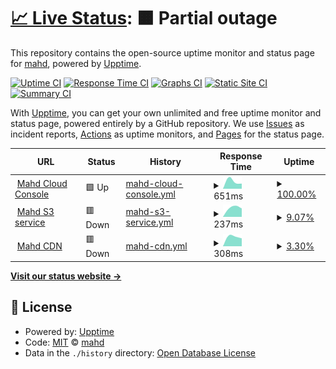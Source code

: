 # [📈 Live Status](https://status.mahd.cloud): <!--live status--> **🟧 Partial outage**

This repository contains the open-source uptime monitor and status page for [mahd](https://mahd.dev), powered by [Upptime](https://github.com/upptime/upptime).

[![Uptime CI](https://github.com/mahd-dev/mahd-cloud-status/workflows/Uptime%20CI/badge.svg)](https://github.com/mahd-dev/mahd-cloud-status/actions?query=workflow%3A%22Uptime+CI%22)
[![Response Time CI](https://github.com/mahd-dev/mahd-cloud-status/workflows/Response%20Time%20CI/badge.svg)](https://github.com/mahd-dev/mahd-cloud-status/actions?query=workflow%3A%22Response+Time+CI%22)
[![Graphs CI](https://github.com/mahd-dev/mahd-cloud-status/workflows/Graphs%20CI/badge.svg)](https://github.com/mahd-dev/mahd-cloud-status/actions?query=workflow%3A%22Graphs+CI%22)
[![Static Site CI](https://github.com/mahd-dev/mahd-cloud-status/workflows/Static%20Site%20CI/badge.svg)](https://github.com/mahd-dev/mahd-cloud-status/actions?query=workflow%3A%22Static+Site+CI%22)
[![Summary CI](https://github.com/mahd-dev/mahd-cloud-status/workflows/Summary%20CI/badge.svg)](https://github.com/mahd-dev/mahd-cloud-status/actions?query=workflow%3A%22Summary+CI%22)

With [Upptime](https://upptime.js.org), you can get your own unlimited and free uptime monitor and status page, powered entirely by a GitHub repository. We use [Issues](https://github.com/mahd-dev/mahd-cloud-status/issues) as incident reports, [Actions](https://github.com/mahd-dev/mahd-cloud-status/actions) as uptime monitors, and [Pages](https://status.mahd.cloud) for the status page.

<!--start: status pages-->
<!-- This summary is generated by Upptime (https://github.com/upptime/upptime) -->
<!-- Do not edit this manually, your changes will be overwritten -->
<!-- prettier-ignore -->
| URL | Status | History | Response Time | Uptime |
| --- | ------ | ------- | ------------- | ------ |
| <img alt="" src="https://icons.duckduckgo.com/ip3/console.mahd.cloud.ico" height="13"> [Mahd Cloud Console](https://console.mahd.cloud) | 🟩 Up | [mahd-cloud-console.yml](https://github.com/mahd-dev/mahd-cloud-status/commits/HEAD/history/mahd-cloud-console.yml) | <details><summary><img alt="Response time graph" src="./graphs/mahd-cloud-console/response-time-week.png" height="20"> 651ms</summary><br><a href="https://status.mahd.cloud/history/mahd-cloud-console"><img alt="Response time 651" src="https://img.shields.io/endpoint?url=https%3A%2F%2Fraw.githubusercontent.com%2Fmahd-dev%2Fmahd-cloud-status%2FHEAD%2Fapi%2Fmahd-cloud-console%2Fresponse-time.json"></a><br><a href="https://status.mahd.cloud/history/mahd-cloud-console"><img alt="24-hour response time 651" src="https://img.shields.io/endpoint?url=https%3A%2F%2Fraw.githubusercontent.com%2Fmahd-dev%2Fmahd-cloud-status%2FHEAD%2Fapi%2Fmahd-cloud-console%2Fresponse-time-day.json"></a><br><a href="https://status.mahd.cloud/history/mahd-cloud-console"><img alt="7-day response time 651" src="https://img.shields.io/endpoint?url=https%3A%2F%2Fraw.githubusercontent.com%2Fmahd-dev%2Fmahd-cloud-status%2FHEAD%2Fapi%2Fmahd-cloud-console%2Fresponse-time-week.json"></a><br><a href="https://status.mahd.cloud/history/mahd-cloud-console"><img alt="30-day response time 651" src="https://img.shields.io/endpoint?url=https%3A%2F%2Fraw.githubusercontent.com%2Fmahd-dev%2Fmahd-cloud-status%2FHEAD%2Fapi%2Fmahd-cloud-console%2Fresponse-time-month.json"></a><br><a href="https://status.mahd.cloud/history/mahd-cloud-console"><img alt="1-year response time 651" src="https://img.shields.io/endpoint?url=https%3A%2F%2Fraw.githubusercontent.com%2Fmahd-dev%2Fmahd-cloud-status%2FHEAD%2Fapi%2Fmahd-cloud-console%2Fresponse-time-year.json"></a></details> | <details><summary><a href="https://status.mahd.cloud/history/mahd-cloud-console">100.00%</a></summary><a href="https://status.mahd.cloud/history/mahd-cloud-console"><img alt="All-time uptime 100.00%" src="https://img.shields.io/endpoint?url=https%3A%2F%2Fraw.githubusercontent.com%2Fmahd-dev%2Fmahd-cloud-status%2FHEAD%2Fapi%2Fmahd-cloud-console%2Fuptime.json"></a><br><a href="https://status.mahd.cloud/history/mahd-cloud-console"><img alt="24-hour uptime 100.00%" src="https://img.shields.io/endpoint?url=https%3A%2F%2Fraw.githubusercontent.com%2Fmahd-dev%2Fmahd-cloud-status%2FHEAD%2Fapi%2Fmahd-cloud-console%2Fuptime-day.json"></a><br><a href="https://status.mahd.cloud/history/mahd-cloud-console"><img alt="7-day uptime 100.00%" src="https://img.shields.io/endpoint?url=https%3A%2F%2Fraw.githubusercontent.com%2Fmahd-dev%2Fmahd-cloud-status%2FHEAD%2Fapi%2Fmahd-cloud-console%2Fuptime-week.json"></a><br><a href="https://status.mahd.cloud/history/mahd-cloud-console"><img alt="30-day uptime 100.00%" src="https://img.shields.io/endpoint?url=https%3A%2F%2Fraw.githubusercontent.com%2Fmahd-dev%2Fmahd-cloud-status%2FHEAD%2Fapi%2Fmahd-cloud-console%2Fuptime-month.json"></a><br><a href="https://status.mahd.cloud/history/mahd-cloud-console"><img alt="1-year uptime 100.00%" src="https://img.shields.io/endpoint?url=https%3A%2F%2Fraw.githubusercontent.com%2Fmahd-dev%2Fmahd-cloud-status%2FHEAD%2Fapi%2Fmahd-cloud-console%2Fuptime-year.json"></a></details>
| <img alt="" src="https://icons.duckduckgo.com/ip3/s3.mahd.cloud.ico" height="13"> [Mahd S3 service](https://s3.mahd.cloud) | 🟥 Down | [mahd-s3-service.yml](https://github.com/mahd-dev/mahd-cloud-status/commits/HEAD/history/mahd-s3-service.yml) | <details><summary><img alt="Response time graph" src="./graphs/mahd-s3-service/response-time-week.png" height="20"> 237ms</summary><br><a href="https://status.mahd.cloud/history/mahd-s3-service"><img alt="Response time 237" src="https://img.shields.io/endpoint?url=https%3A%2F%2Fraw.githubusercontent.com%2Fmahd-dev%2Fmahd-cloud-status%2FHEAD%2Fapi%2Fmahd-s3-service%2Fresponse-time.json"></a><br><a href="https://status.mahd.cloud/history/mahd-s3-service"><img alt="24-hour response time 237" src="https://img.shields.io/endpoint?url=https%3A%2F%2Fraw.githubusercontent.com%2Fmahd-dev%2Fmahd-cloud-status%2FHEAD%2Fapi%2Fmahd-s3-service%2Fresponse-time-day.json"></a><br><a href="https://status.mahd.cloud/history/mahd-s3-service"><img alt="7-day response time 237" src="https://img.shields.io/endpoint?url=https%3A%2F%2Fraw.githubusercontent.com%2Fmahd-dev%2Fmahd-cloud-status%2FHEAD%2Fapi%2Fmahd-s3-service%2Fresponse-time-week.json"></a><br><a href="https://status.mahd.cloud/history/mahd-s3-service"><img alt="30-day response time 237" src="https://img.shields.io/endpoint?url=https%3A%2F%2Fraw.githubusercontent.com%2Fmahd-dev%2Fmahd-cloud-status%2FHEAD%2Fapi%2Fmahd-s3-service%2Fresponse-time-month.json"></a><br><a href="https://status.mahd.cloud/history/mahd-s3-service"><img alt="1-year response time 237" src="https://img.shields.io/endpoint?url=https%3A%2F%2Fraw.githubusercontent.com%2Fmahd-dev%2Fmahd-cloud-status%2FHEAD%2Fapi%2Fmahd-s3-service%2Fresponse-time-year.json"></a></details> | <details><summary><a href="https://status.mahd.cloud/history/mahd-s3-service">9.07%</a></summary><a href="https://status.mahd.cloud/history/mahd-s3-service"><img alt="All-time uptime 9.07%" src="https://img.shields.io/endpoint?url=https%3A%2F%2Fraw.githubusercontent.com%2Fmahd-dev%2Fmahd-cloud-status%2FHEAD%2Fapi%2Fmahd-s3-service%2Fuptime.json"></a><br><a href="https://status.mahd.cloud/history/mahd-s3-service"><img alt="24-hour uptime 9.07%" src="https://img.shields.io/endpoint?url=https%3A%2F%2Fraw.githubusercontent.com%2Fmahd-dev%2Fmahd-cloud-status%2FHEAD%2Fapi%2Fmahd-s3-service%2Fuptime-day.json"></a><br><a href="https://status.mahd.cloud/history/mahd-s3-service"><img alt="7-day uptime 9.07%" src="https://img.shields.io/endpoint?url=https%3A%2F%2Fraw.githubusercontent.com%2Fmahd-dev%2Fmahd-cloud-status%2FHEAD%2Fapi%2Fmahd-s3-service%2Fuptime-week.json"></a><br><a href="https://status.mahd.cloud/history/mahd-s3-service"><img alt="30-day uptime 9.07%" src="https://img.shields.io/endpoint?url=https%3A%2F%2Fraw.githubusercontent.com%2Fmahd-dev%2Fmahd-cloud-status%2FHEAD%2Fapi%2Fmahd-s3-service%2Fuptime-month.json"></a><br><a href="https://status.mahd.cloud/history/mahd-s3-service"><img alt="1-year uptime 9.07%" src="https://img.shields.io/endpoint?url=https%3A%2F%2Fraw.githubusercontent.com%2Fmahd-dev%2Fmahd-cloud-status%2FHEAD%2Fapi%2Fmahd-s3-service%2Fuptime-year.json"></a></details>
| <img alt="" src="https://icons.duckduckgo.com/ip3/cdn.mahd.cloud.ico" height="13"> [Mahd CDN](https://cdn.mahd.cloud) | 🟥 Down | [mahd-cdn.yml](https://github.com/mahd-dev/mahd-cloud-status/commits/HEAD/history/mahd-cdn.yml) | <details><summary><img alt="Response time graph" src="./graphs/mahd-cdn/response-time-week.png" height="20"> 308ms</summary><br><a href="https://status.mahd.cloud/history/mahd-cdn"><img alt="Response time 308" src="https://img.shields.io/endpoint?url=https%3A%2F%2Fraw.githubusercontent.com%2Fmahd-dev%2Fmahd-cloud-status%2FHEAD%2Fapi%2Fmahd-cdn%2Fresponse-time.json"></a><br><a href="https://status.mahd.cloud/history/mahd-cdn"><img alt="24-hour response time 308" src="https://img.shields.io/endpoint?url=https%3A%2F%2Fraw.githubusercontent.com%2Fmahd-dev%2Fmahd-cloud-status%2FHEAD%2Fapi%2Fmahd-cdn%2Fresponse-time-day.json"></a><br><a href="https://status.mahd.cloud/history/mahd-cdn"><img alt="7-day response time 308" src="https://img.shields.io/endpoint?url=https%3A%2F%2Fraw.githubusercontent.com%2Fmahd-dev%2Fmahd-cloud-status%2FHEAD%2Fapi%2Fmahd-cdn%2Fresponse-time-week.json"></a><br><a href="https://status.mahd.cloud/history/mahd-cdn"><img alt="30-day response time 308" src="https://img.shields.io/endpoint?url=https%3A%2F%2Fraw.githubusercontent.com%2Fmahd-dev%2Fmahd-cloud-status%2FHEAD%2Fapi%2Fmahd-cdn%2Fresponse-time-month.json"></a><br><a href="https://status.mahd.cloud/history/mahd-cdn"><img alt="1-year response time 308" src="https://img.shields.io/endpoint?url=https%3A%2F%2Fraw.githubusercontent.com%2Fmahd-dev%2Fmahd-cloud-status%2FHEAD%2Fapi%2Fmahd-cdn%2Fresponse-time-year.json"></a></details> | <details><summary><a href="https://status.mahd.cloud/history/mahd-cdn">3.30%</a></summary><a href="https://status.mahd.cloud/history/mahd-cdn"><img alt="All-time uptime 3.30%" src="https://img.shields.io/endpoint?url=https%3A%2F%2Fraw.githubusercontent.com%2Fmahd-dev%2Fmahd-cloud-status%2FHEAD%2Fapi%2Fmahd-cdn%2Fuptime.json"></a><br><a href="https://status.mahd.cloud/history/mahd-cdn"><img alt="24-hour uptime 3.30%" src="https://img.shields.io/endpoint?url=https%3A%2F%2Fraw.githubusercontent.com%2Fmahd-dev%2Fmahd-cloud-status%2FHEAD%2Fapi%2Fmahd-cdn%2Fuptime-day.json"></a><br><a href="https://status.mahd.cloud/history/mahd-cdn"><img alt="7-day uptime 3.30%" src="https://img.shields.io/endpoint?url=https%3A%2F%2Fraw.githubusercontent.com%2Fmahd-dev%2Fmahd-cloud-status%2FHEAD%2Fapi%2Fmahd-cdn%2Fuptime-week.json"></a><br><a href="https://status.mahd.cloud/history/mahd-cdn"><img alt="30-day uptime 3.30%" src="https://img.shields.io/endpoint?url=https%3A%2F%2Fraw.githubusercontent.com%2Fmahd-dev%2Fmahd-cloud-status%2FHEAD%2Fapi%2Fmahd-cdn%2Fuptime-month.json"></a><br><a href="https://status.mahd.cloud/history/mahd-cdn"><img alt="1-year uptime 3.30%" src="https://img.shields.io/endpoint?url=https%3A%2F%2Fraw.githubusercontent.com%2Fmahd-dev%2Fmahd-cloud-status%2FHEAD%2Fapi%2Fmahd-cdn%2Fuptime-year.json"></a></details>

<!--end: status pages-->

[**Visit our status website →**](https://status.mahd.cloud)

## 📄 License

- Powered by: [Upptime](https://github.com/upptime/upptime)
- Code: [MIT](./LICENSE) © [mahd](https://mahd.dev)
- Data in the `./history` directory: [Open Database License](https://opendatacommons.org/licenses/odbl/1-0/)
